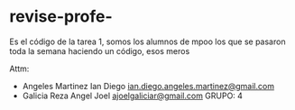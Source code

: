 # revise-profe-
Es el código de la tarea 1, somos los alumnos de mpoo los que se pasaron toda la semana haciendo un código, esos meros

Attm:

- Angeles Martinez Ian Diego  ian.diego.angeles.martinez@gmail.com 
- Galicia Reza Angel Joel  ajoelgaliciar@gmail.com
GRUPO: 4
